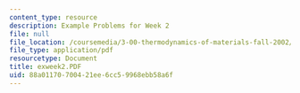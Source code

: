 ```yaml
---
content_type: resource
description: Example Problems for Week 2
file: null
file_location: /coursemedia/3-00-thermodynamics-of-materials-fall-2002/88a01170700421ee6cc59968ebb58a6f_exweek2.PDF
file_type: application/pdf
resourcetype: Document
title: exweek2.PDF
uid: 88a01170-7004-21ee-6cc5-9968ebb58a6f
---
```

